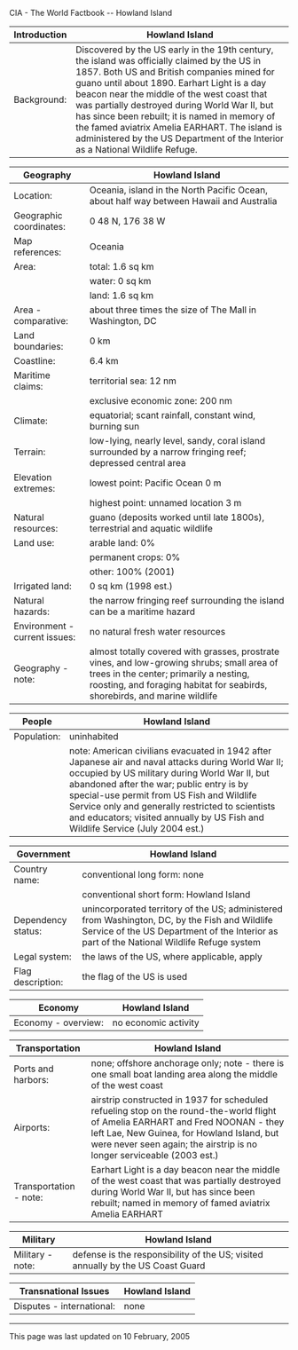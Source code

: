 CIA - The World Factbook -- Howland Island

| Introduction | Howland Island |
| --- | --- |
| Background: | Discovered by the US early in the 19th century, the island was officially claimed by the US in 1857. Both US and British companies mined for guano until about 1890. Earhart Light is a day beacon near the middle of the west coast that was partially destroyed during World War II, but has since been rebuilt; it is named in memory of the famed aviatrix Amelia EARHART. The island is administered by the US Department of the Interior as a National Wildlife Refuge. |

| Geography | Howland Island |
| --- | --- |
| Location: | Oceania, island in the North Pacific Ocean, about half way between Hawaii and Australia |
| Geographic coordinates: | 0 48 N, 176 38 W |
| Map references: | Oceania |
| Area: | total: 1.6 sq km |
| | water: 0 sq km |
| | land: 1.6 sq km |
| Area - comparative: | about three times the size of The Mall in Washington, DC |
| Land boundaries: | 0 km |
| Coastline: | 6.4 km |
| Maritime claims: | territorial sea: 12 nm |
| | exclusive economic zone: 200 nm |
| Climate: | equatorial; scant rainfall, constant wind, burning sun |
| Terrain: | low-lying, nearly level, sandy, coral island surrounded by a narrow fringing reef; depressed central area |
| Elevation extremes: | lowest point: Pacific Ocean 0 m |
| | highest point: unnamed location 3 m |
| Natural resources: | guano (deposits worked until late 1800s), terrestrial and aquatic wildlife |
| Land use: | arable land: 0% |
| | permanent crops: 0% |
| | other: 100% (2001) |
| Irrigated land: | 0 sq km (1998 est.) |
| Natural hazards: | the narrow fringing reef surrounding the island can be a maritime hazard |
| Environment - current issues: | no natural fresh water resources |
| Geography - note: | almost totally covered with grasses, prostrate vines, and low-growing shrubs; small area of trees in the center; primarily a nesting, roosting, and foraging habitat for seabirds, shorebirds, and marine wildlife |

| People | Howland Island |
| --- | --- |
| Population: | uninhabited |
| | note: American civilians evacuated in 1942 after Japanese air and naval attacks during World War II; occupied by US military during World War II, but abandoned after the war; public entry is by special-use permit from US Fish and Wildlife Service only and generally restricted to scientists and educators; visited annually by US Fish and Wildlife Service (July 2004 est.) |

| Government | Howland Island |
| --- | --- |
| Country name: | conventional long form: none |
| | conventional short form: Howland Island |
| Dependency status: | unincorporated territory of the US; administered from Washington, DC, by the Fish and Wildlife Service of the US Department of the Interior as part of the National Wildlife Refuge system |
| Legal system: | the laws of the US, where applicable, apply |
| Flag description: | the flag of the US is used |

| Economy | Howland Island |
| --- | --- |
| Economy - overview: | no economic activity |

| Transportation | Howland Island |
| --- | --- |
| Ports and harbors: | none; offshore anchorage only; note - there is one small boat landing area along the middle of the west coast |
| Airports: | airstrip constructed in 1937 for scheduled refueling stop on the round-the-world flight of Amelia EARHART and Fred NOONAN - they left Lae, New Guinea, for Howland Island, but were never seen again; the airstrip is no longer serviceable (2003 est.) |
| Transportation - note: | Earhart Light is a day beacon near the middle of the west coast that was partially destroyed during World War II, but has since been rebuilt; named in memory of famed aviatrix Amelia EARHART |

| Military | Howland Island |
| --- | --- |
| Military - note: | defense is the responsibility of the US; visited annually by the US Coast Guard |

| Transnational Issues | Howland Island |
| --- | --- |
| Disputes - international: | none |

---
This page was last updated on 10 February, 2005                      